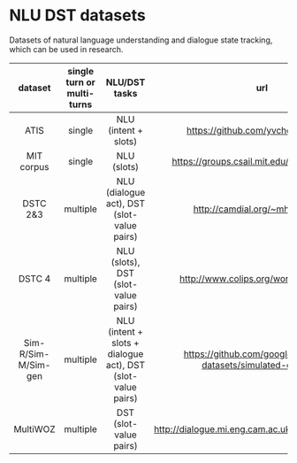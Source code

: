 # NLU DST datasets

Datasets of natural language understanding and dialogue state tracking, which can be used in research.

|  dataset | single turn or multi-turns | NLU/DST tasks | url |
|:--------:|:--------:|:--------:|:--------:|
| ATIS | single | NLU (intent + slots) | https://github.com/yvchen/JointSLU |
| MIT corpus | single | NLU (slots) | https://groups.csail.mit.edu/sls/downloads/ |
| DSTC 2&3 | multiple | NLU (dialogue act), DST (slot-value pairs) | http://camdial.org/~mh521/dstc/ |
| DSTC 4 | multiple | NLU (slots), DST (slot-value pairs) | http://www.colips.org/workshop/dstc4/ |
| Sim-R/Sim-M/Sim-gen | multiple | NLU (intent + slots + dialogue act), DST (slot-value pairs) | https://github.com/google-research-datasets/simulated-dialogue |
| MultiWOZ | multiple | DST (slot-value pairs) | http://dialogue.mi.eng.cam.ac.uk/index.php/corpus/ |
 
